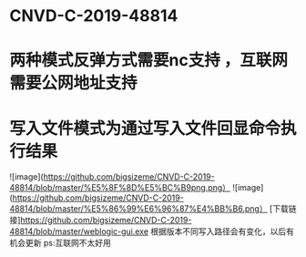 # CNVD-C-2019-48814
# 两种模式反弹方式需要nc支持 ，互联网需要公网地址支持
# 写入文件模式为通过写入文件回显命令执行结果

![image](https://github.com/bigsizeme/CNVD-C-2019-48814/blob/master/%E5%8F%8D%E5%BC%B9png.png）
![image](https://github.com/bigsizeme/CNVD-C-2019-48814/blob/master/%E5%86%99%E6%96%87%E4%BB%B6.png）
[下载链接]https://github.com/bigsizeme/CNVD-C-2019-48814/blob/master/weblogic-gui.exe
根据版本不同写入路径会有变化，以后有机会更新
ps:互联网不太好用
